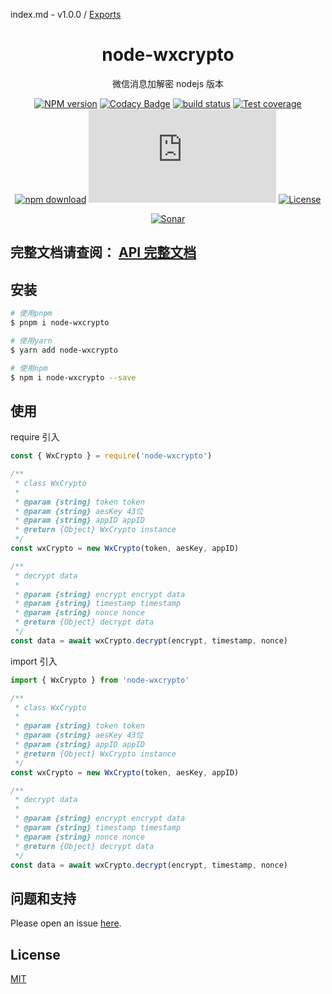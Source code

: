 index.md - v1.0.0 / [Exports](modules.md)

<div style="text-align: center;" align="center">

# node-wxcrypto

微信消息加解密 nodejs 版本

[![NPM version][npm-image]][npm-url]
[![Codacy Badge][codacy-image]][codacy-url]
[![build status][travis-image]][travis-url]
[![Test coverage][codecov-image]][codecov-url]
[![npm download][download-image]][download-url]
[![gzip][gzip-image]][gzip-url]
[![License][license-image]][license-url]

[![Sonar][sonar-image]][sonar-url]

</div>

## **完整文档请查阅： [API 完整文档](./docs/modules.md)**

## 安装

```bash
# 使用pnpm
$ pnpm i node-wxcrypto

# 使用yarn
$ yarn add node-wxcrypto

# 使用npm
$ npm i node-wxcrypto --save
```

## 使用

require 引入

```js
const { WxCrypto } = require('node-wxcrypto')

/**
 * class WxCrypto
 *
 * @param {string} token token
 * @param {string} aesKey 43位
 * @param {string} appID appID
 * @return {Object} WxCrypto instance
 */
const wxCrypto = new WxCrypto(token, aesKey, appID)

/**
 * decrypt data
 *
 * @param {string} encrypt encrypt data
 * @param {string} timestamp timestamp
 * @param {string} nonce nonce
 * @return {Object} decrypt data
 */
const data = await wxCrypto.decrypt(encrypt, timestamp, nonce)
```

import 引入

```js
import { WxCrypto } from 'node-wxcrypto'

/**
 * class WxCrypto
 *
 * @param {string} token token
 * @param {string} aesKey 43位
 * @param {string} appID appID
 * @return {Object} WxCrypto instance
 */
const wxCrypto = new WxCrypto(token, aesKey, appID)

/**
 * decrypt data
 *
 * @param {string} encrypt encrypt data
 * @param {string} timestamp timestamp
 * @param {string} nonce nonce
 * @return {Object} decrypt data
 */
const data = await wxCrypto.decrypt(encrypt, timestamp, nonce)
```

## 问题和支持

Please open an issue [here](https://github.com/saqqdy/node-wxcrypto/issues).

## License

[MIT](LICENSE)

[npm-image]: https://img.shields.io/npm/v/node-wxcrypto.svg?style=flat-square
[npm-url]: https://npmjs.org/package/node-wxcrypto
[codacy-image]: https://app.codacy.com/project/badge/Grade/f70d4880e4ad4f40aa970eb9ee9d0696
[codacy-url]: https://www.codacy.com/gh/saqqdy/node-wxcrypto/dashboard?utm_source=github.com&utm_medium=referral&utm_content=saqqdy/node-wxcrypto&utm_campaign=Badge_Grade
[travis-image]: https://travis-ci.com/saqqdy/node-wxcrypto.svg?branch=master
[travis-url]: https://travis-ci.com/saqqdy/node-wxcrypto
[codecov-image]: https://img.shields.io/codecov/c/github/saqqdy/node-wxcrypto.svg?style=flat-square
[codecov-url]: https://codecov.io/github/saqqdy/node-wxcrypto?branch=master
[download-image]: https://img.shields.io/npm/dm/node-wxcrypto.svg?style=flat-square
[download-url]: https://npmjs.org/package/node-wxcrypto
[gzip-image]: http://img.badgesize.io/https://unpkg.com/node-wxcrypto/lib/index.js?compression=gzip&label=gzip%20size:%20JS
[gzip-url]: http://img.badgesize.io/https://unpkg.com/node-wxcrypto/lib/index.js?compression=gzip&label=gzip%20size:%20JS
[license-image]: https://img.shields.io/badge/License-MIT-yellow.svg
[license-url]: LICENSE
[sonar-image]: https://sonarcloud.io/api/project_badges/quality_gate?project=saqqdy_node-wxcrypto
[sonar-url]: https://sonarcloud.io/dashboard?id=saqqdy_node-wxcrypto
